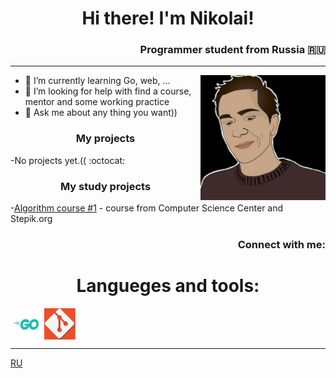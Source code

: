 <!--### Hi there 👋 -->
<h1 align="center">Hi there! I'm Nikolai!</h1>
<h3 align="right">Programmer student from Russia 🇷🇺</h3>
<hr>
<img align="right" src="https://github.com/IDontCareMe/IDontCareMe/blob/main/img/Avatar.jpg" width="200" height="200" />

- 🌱 I’m currently learning Go, web, ...
- 🤔 I’m looking for help with find a course, mentor and some working practice
- 💬 Ask me about any thing you want))

<h3 align="center">My projects</h3>
<p>-No projects yet.(( :octocat:</p>

<h3 align="center">My study projects</h3>
<p>-<a href="https://github.com/IDontCareMe/AlgorythmsCourse1">Algorithm course #1</a> - course from Computer Science Center and Stepik.org</p>

<div><h3 align="right">Connect with me:</h3></div>

<h1 align="center">Langueges and tools:</h1>
<p>
           <img align="center" src="img/Go-Logo_Aqua.png" width="50" height="50" />
           <img align="center" src="img/git.png" width="50" height="50" />
</p>
<hr>

<a href="https://github-com.translate.goog/IDontCareMe/IDontCareMe?_x_tr_sl=en&_x_tr_tl=ru&_x_tr_hl=ru">RU</a>
           
<!--
**IDontCareMe/IDontCareMe** is a ✨ _special_ ✨ repository because its `README.md` (this file) appears on your GitHub profile.

Here are some ideas to get you started:

- 🔭 I’m currently working on ...
- 🌱 I’m currently learning ...
- 👯 I’m looking to collaborate on ...
- 🤔 I’m looking for help with ...
- 💬 Ask me about ...
- 📫 How to reach me: ...
- 😄 Pronouns: ...
- ⚡ Fun fact: ...
-->

